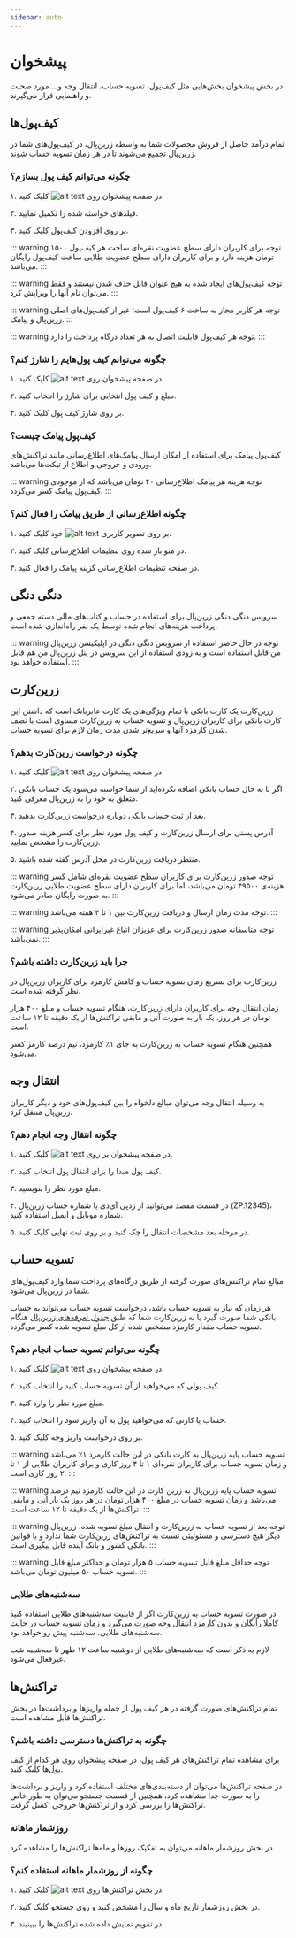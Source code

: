 ```yaml
---
sidebar: auto
---
```


# پیشخوان

در بخش پیشخوان بخش‌هایی مثل کیف‌پول، تسویه حساب، انتقال وجه و… مورد صحبت و راهنمایی قرار می‌گیرند.

## کیف‌پول‌ها

تمام درآمد حاصل از فروش محصولات شما به واسطه زرین‌پال، در کیف‌پول‌های شما در زرین‌پال تجمیع می‌شوند تا در هر زمان تسویه حساب شوند.

### چگونه می‌توانم کیف پول بسازم؟

۱. در صفحه پیشخوان روی ![alt text](/home/01.png) کلیک کنید.

۲. فیلدهای خواسته شده را تکمیل نمایید.

۳. بر روی افزودن کیف‌پول کلیک کنید.

::: warning توجه
برای کاربران دارای سطح عضویت نقره‌ای ساخت هر کیف‌پول ۱۵۰۰ تومان هزینه دارد و برای کاربران دارای سطح عضویت طلایی ساخت کیف‌پول رایگان می‌باشد.
:::

::: warning توجه
کیف‌پول‌های ایجاد شده به هیچ عنوان قابل حذف شدن نیستند و فقط می‌توان نام آنها را ویرایش کرد.
:::

::: warning توجه
هر کاربر مجاز به ساخت ۶ کیف‌پول است؛ غیر از کیف‌پول‌های اصلی زرین‌پال و پیامک.
:::

::: warning توجه
هر کیف‌پول قابلیت اتصال به هر تعداد درگاه پرداخت را دارد.
:::

### چگونه می‌توانم کیف پول‌هایم را شارژ کنم؟

۱. در صفحه پیشخوان روی ![alt text](/home/02.png) کلیک کنید.

۲. مبلغ و کیف پول انتخابی برای شارژ را انتخاب کنید.

۳. بر روی شارژ کیف پول کلیک کنید.

### کیف‌پول پیامک چیست؟

کیف‌پول پیامک برای استفاده از امکان ارسال پیامک‌های اطلاع‌رسانی مانند تراکنش‌های ورودی و خروجی و اطلاع از تیکت‌ها می‌باشد.

::: warning توجه
هزینه هر پیامک اطلاع‌رسانی ۴۰ تومان می‌باشد که از موجودی کیف‌پول پیامک کسر می‌گردد.
:::

### چگونه اطلاع‌رسانی از طریق پیامک را فعال کنم؟

۱. بر روی تصویر کاربری ![alt text](/home/03.png) خود کلیک کنید.

۲. در منو باز شده روی تنظیمات اطلاع‌رسانی کلیک کنید.

۳. در صفحه تنظیمات اطلاع‌رسانی گزینه پیامک را فعال کنید.

## دنگی دنگی

سرویس دنگی دنگی زرین‌پال برای استفاده در حساب و کتاب‌های مالی دسته جمعی و پرداخت هزینه‌های انجام شده توسط یک نفر راه‌اندازی شده است.

::: warning توجه
در حال حاضر استفاده از سرویس دنگی دنگی در اپلیکیشن زرین‌پال من قابل استفاده است و به زودی استفاده از این سرویس در پنل زرین‌پال من هم قابل استفاده خواهد بود.
:::

## زرین‌کارت

زرین‌کارت یک کارت بانکی با تمام ویژگی‌های یک کارت عابربانک است که داشتن این کارت بانکی برای کاربران زرین‌پال و تسویه حساب به زرین‌کارت مساوی است با نصف شدن کارمزد آنها و سریع‌تر شدن مدت زمان لازم برای تسویه حساب.

### چگونه درخواست زرین‌کارت بدهم؟

۱. در صفحه پیشخوان روی ![alt text](/home/04.png) کلیک کنید.

۲. اگر تا به حال حساب بانکی اضافه نکرده‌اید از شما خواسته می‌شود یک حساب بانکی متعلق به خود را به زرین‌پال معرفی کنید.

۳. بعد از ثبت حساب بانکی دوباره درخواست زرین‌کارت بدهید.

۴. آدرس پستی برای ارسال زرین‌کارت و کیف پول مورد نظر برای کسر هزینه صدور زرین‌کارت را مشخص نمایید.

۵. منتظر دریافت زرین‌کارت در محل آدرس گفته شده باشید.

::: warning توجه
صدور زرین‌کارت برای کاربران سطح عضویت نقره‌ای شامل کسر هزینه‌ی ۴۹۵۰۰ تومان می‌باشد، اما برای کاربران دارای سطح عضویت طلایی زرین‌کارت به صورت رایگان صادر می‌شود.
:::

::: warning توجه
مدت زمان ارسال و دریافت زرین‌کارت بین ۱ تا ۳ هفته می‌باشد.
:::

::: warning توجه
متاسفانه صدور زرین‌کارت برای عزیزان اتباع غیرایرانی امکان‌پذیر نمی‌باشد.
:::

### چرا باید زرین‌کارت داشته باشم؟

زرین‌کارت برای تسریع زمان تسویه حساب و کاهش کارمزد برای کاربران زرین‌پال در نظر گرفته شده است.

زمان انتقال وجه برای کاربران دارای زرین‌کارت، هنگام تسویه حساب و مبلغ ۴۰۰ هزار تومان در هر روز، یک بار به صورت آنی و مابقی تراکنش‌ها از یک دقیقه تا ۱۲ ساعت است.

همچنین هنگام تسویه حساب به زرین‌کارت به جای ۱٪ کارمزد، نیم درصد کارمز کسر می‌شود.

## انتقال وجه

به وسیله انتقال وجه می‌توان مبالغ دلخواه را بین کیف‌پول‌های خود و دیگر کاربران زرین‌پال منتقل کرد.

### چگونه انتقال وجه انجام دهم؟

۱. در صفحه پیشخوان بر روی ![alt text](/home/05.png) کلیک کنید.

۲. کیف پول مبدا را برای انتقال پول انتخاب کنید.

۳. مبلغ مورد نظر را بنویسید.

۴. در قسمت مقصد می‌توانید از زد‌پی آی‌دی یا شماره حساب زرین‌پال (ZP.12345)، شماره موبایل و ایمیل استفاده کنید.

۵. در مرحله بعد مشخصات انتقال را چک کنید و بر روی ثبت نهایی کلیک کنید.

## تسویه حساب

مبالغ تمام تراکنش‌های صورت گرفته از طریق درگاه‌های پرداخت شما وارد کیف‌پول‌های شما در زرین‌پال می‌شود. 

هر زمان که نیاز به تسویه‌ حساب باشد، درخواست تسویه حساب می‌تواند به حساب بانکی شما صورت گیرد یا به زرین‌کارت شما که طبق 
[جدول تعرفه‌های زرین‌پال](https://www.zarinpal.com/prices.html) 
هنگام تسویه حساب مقدار کارمزد مشخص شده از کل مبلغ تسویه شده کسر می‌گردد.

### چگونه می‌توانم تسویه حساب انجام دهم؟

۱. در صفحه پیشخوان روی ![alt text](/home/06.png) کلیک کنید.

۲. کیف پولی که می‌خواهید از آن تسویه حساب کنید را انتخاب کنید.

۳. مبلغ مورد نظر را وارد کنید.

۴. حساب یا کارتی که می‌خواهید پول به آن واریز شود را انتخاب کنید.

۵. بر روی درخواست واریز وجه کلیک کنید.

::: warning تسویه حساب پایه زرین‌پال به کارت بانکی
در این حالت کارمزد ۱٪ می‌باشد و زمان تسویه حساب برای کاربران نقره‌ای ۱ تا ۴ روز کاری و برای کاربران طلایی از ۱ تا ۲ روز کاری است.
:::

::: warning تسویه حساب پایه زرین‌پال به زرین کارت
در این حالت کارمزد نیم درصد می‌باشد و زمان تسویه حساب در مبلغ ۴۰۰ هزار تومان در هر روز یک بار آنی و مابقی تراکنش‌ها از یک دقیقه تا ۱۲ ساعت است.
:::

::: warning توجه
بعد از تسویه حساب به زرین‌کارت و انتقال مبلغ تسویه شده، زرین‌پال دیگر هیچ دسترسی و مسئولیتی نسبت به تراکنش‌های زرین‌کارت شما ندارد و با قوانین بانکی کشور و بانک آینده قابل پیگیری است.
:::

::: warning توجه
حداقل مبلغ قابل تسویه حساب ۵ هزار تومان و حداکثر مبلغ قابل تسویه حساب ۵۰ میلیون تومان می‌باشد.
:::

### سه‌شنبه‌های طلایی

در صورت تسویه حساب به زرین‌کارت اگر از قابلیت سه‌شنبه‌های طلایی استفاده کنید کاملا رایگان و بدون کارمزد انتقال وجه صورت می‌گیرد و زمان تسویه حساب در حالت سه‌شنبه‌های طلایی، سه‌شنبه پیش رو خواهد بود.

لازم به ذکر است که سه‌شنبه‌های طلایی از دوشنبه ساعت ۱۲ ظهر تا سه‌شنبه شب غیرفعال می‌شود.

## تراکنش‌ها

تمام تراکنش‌های صورت گرفته در هر کیف پول از جمله واریزها و برداشت‌ها در بخش تراکنش‌ها قابل مشاهده است.

### چگونه به تراکنش‌ها دسترسی داشته باشم؟

برای مشاهده تمام تراکنش‌های هر کیف پول، در صفحه پیشخوان روی هر کدام از کیف پول‌ها کلیک کنید.

در صفحه تراکنش‌ها می‌توان از دسته‌بندی‌های مختلف استفاده کرد و واریز و برداشت‌ها را به صورت جدا مشاهده کرد، همچنین از قسمت جستجو می‌توان به طور خاص تراکنش‌ها را بررسی کرد و از تراکنش‌ها خروجی اکسل گرفت.

### روزشمار ماهانه

در بخش روزشمار ماهانه می‌توان به تفکیک روزها و ماه‌ها تراکنش‌ها را مشاهده کرد.

### چگونه از روزشمار ماهانه استفاده کنم؟

۱. در بخش تراکنش‌ها روی ![alt text](/home/07.png) کلیک کنید.

۲. در بخش روزشمار تاریخ ماه و سال را مشخص کنید و روی جستجو کلیک کنید.

۳. در تقویم نمایش داده شده تراکنش‌ها را ببینیند.

